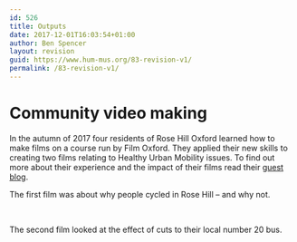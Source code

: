 ```yaml
---
id: 526
title: Outputs
date: 2017-12-01T16:03:54+01:00
author: Ben Spencer
layout: revision
guid: https://www.hum-mus.org/83-revision-v1/
permalink: /83-revision-v1/
---
```

# Community video making

In the autumn of 2017 four residents of Rose Hill Oxford learned how to make films on a course run by Film Oxford. They applied their new skills to creating two films relating to Healthy Urban Mobility issues. To find out more about their experience and the impact of their films read their [guest blog](https://www.hum-mus.org/en/rose-hill-film-makers-guest-blog/).

The first film was about why people cycled in Rose Hill &#8211; and why not.

<div class="fb-video" data-allowfullscreen="true" data-href="https://www.facebook.com/HUMOxford/videos/314628049054307/">
</div>

&nbsp;

The second film looked at the effect of cuts to their local number 20 bus.

<div class="fb-video" data-allowfullscreen="true" data-href="https://www.facebook.com/HUMOxford/videos/314657789051333/">
</div>